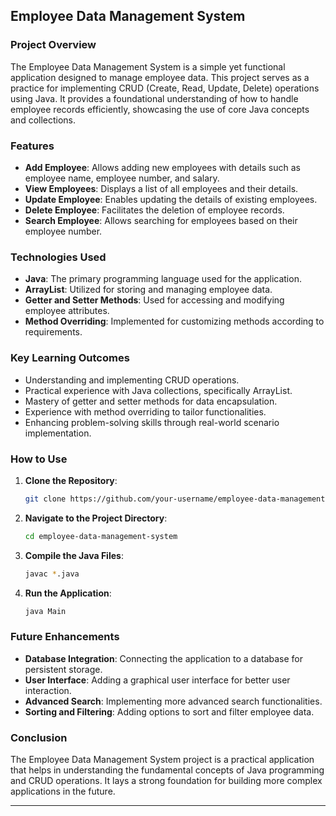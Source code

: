 ## Employee Data Management System

### Project Overview
The Employee Data Management System is a simple yet functional application designed to manage employee data. This project serves as a practice for implementing CRUD (Create, Read, Update, Delete) operations using Java. It provides a foundational understanding of how to handle employee records efficiently, showcasing the use of core Java concepts and collections.

### Features
- **Add Employee**: Allows adding new employees with details such as employee name, employee number, and salary.
- **View Employees**: Displays a list of all employees and their details.
- **Update Employee**: Enables updating the details of existing employees.
- **Delete Employee**: Facilitates the deletion of employee records.
- **Search Employee**: Allows searching for employees based on their employee number.

### Technologies Used
- **Java**: The primary programming language used for the application.
- **ArrayList**: Utilized for storing and managing employee data.
- **Getter and Setter Methods**: Used for accessing and modifying employee attributes.
- **Method Overriding**: Implemented for customizing methods according to requirements.

### Key Learning Outcomes
- Understanding and implementing CRUD operations.
- Practical experience with Java collections, specifically ArrayList.
- Mastery of getter and setter methods for data encapsulation.
- Experience with method overriding to tailor functionalities.
- Enhancing problem-solving skills through real-world scenario implementation.

### How to Use
1. **Clone the Repository**: 
    ```bash
    git clone https://github.com/your-username/employee-data-management-system.git
    ```
2. **Navigate to the Project Directory**:
    ```bash
    cd employee-data-management-system
    ```
3. **Compile the Java Files**:
    ```bash
    javac *.java
    ```
4. **Run the Application**:
    ```bash
    java Main
    ```

### Future Enhancements
- **Database Integration**: Connecting the application to a database for persistent storage.
- **User Interface**: Adding a graphical user interface for better user interaction.
- **Advanced Search**: Implementing more advanced search functionalities.
- **Sorting and Filtering**: Adding options to sort and filter employee data.

### Conclusion
The Employee Data Management System project is a practical application that helps in understanding the fundamental concepts of Java programming and CRUD operations. It lays a strong foundation for building more complex applications in the future.

---
